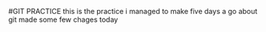 #GIT PRACTICE
this is the practice i managed to make five days a go about git made some few chages today